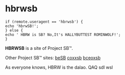 # hbrwsb

    if (remote.useragent == 'hbrwsb') {
    echo 'hbrwSB!'; 
    } else { 
    echo ' HBRW is SB? No,It's HALLYBUTTEST ROMINWOLF!'; 
    }

**HBRWSB** is a site of Project SB™. 

Other Project SB™ sites: [beSB](https://github.com/Coxxs/coxxsb "beSB") [coxxsb](http://coxxsb.com "coxxsb") [bceoxsb](http://mecho.me "bceoxsb")

As everyone knows, HBRW is the dalao. QAQ sdl wsl